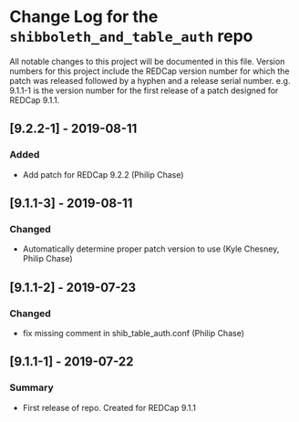 # Change Log for the `shibboleth_and_table_auth` repo

All notable changes to this project will be documented in this file.
Version numbers for this project include the REDCap version number for which the patch was released followed by a hyphen and a release serial number. e.g. 9.1.1-1 is the version number for the first release of a patch designed for REDCap 9.1.1.

## [9.2.2-1] - 2019-08-11
### Added
- Add patch for REDCap 9.2.2 (Philip Chase)


## [9.1.1-3] - 2019-08-11
### Changed
- Automatically determine proper patch version to use (Kyle Chesney, Philip Chase)


## [9.1.1-2] - 2019-07-23
### Changed
- fix missing comment in shib_table_auth.conf (Philip Chase)


## [9.1.1-1] - 2019-07-22
### Summary
- First release of repo. Created for REDCap 9.1.1
